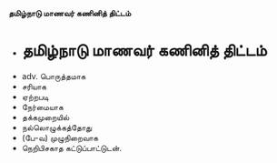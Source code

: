 **தமிழ்நாடு மாணவர் கணினித் திட்டம்**
- # தமிழ்நாடு மாணவர் கணினித் திட்டம்
- adv. பொருத்தமாக
- சரியாக
- ஏற்றபடி
- நேர்மையாக
- தக்கமுறையில்
- நல்லொழுக்கத்தோது
- (பே-வ) முழுநிறைவாக
- நெறிபிசகாத கட்டுப்பாட்டுடன்.

